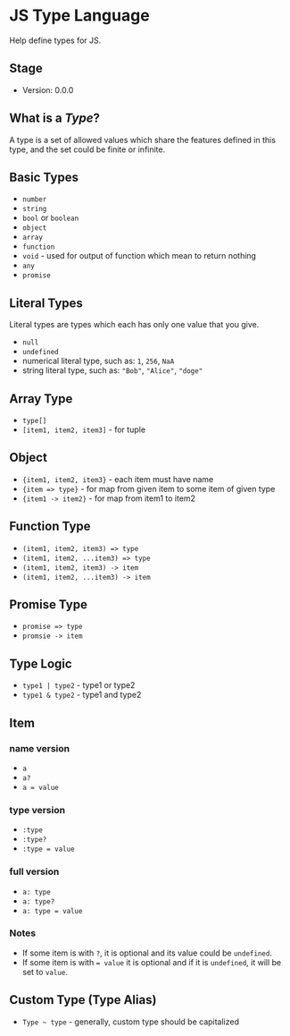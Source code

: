 # JS Type Language

Help define types for JS.

## Stage

- Version: 0.0.0

## What is a *Type*?

A type is a set of allowed values which share the features defined in this type, and the set could be finite or infinite.

## Basic Types

- `number`
- `string`
- `bool` or `boolean`
- `object`
- `array`
- `function`
- `void` - used for output of function which mean to return nothing
- `any`
- `promise`

## Literal Types

Literal types are types which each has only one value that you give.

- `null`
- `undefined`
- numerical literal type, such as: `1`, `256`, `NaA`
- string literal type, such as: `"Bob"`, `"Alice"`, `"doge"`

## Array Type

- `type[]`
- `[item1, item2, item3]` - for tuple

## Object

- `{item1, item2, item3}` - each item must have name
- `{item => type}` - for map from given item to some item of given type
- `{item1 -> item2}` - for map from item1 to item2

## Function Type

- `(item1, item2, item3) => type`
- `(item1, item2, ...item3) => type`
- `(item1, item2, item3) -> item`
- `(item1, item2, ...item3) -> item`

## Promise Type

- `promise => type`
- `promsie -> item`

## Type Logic

- `type1 | type2` - type1 or type2
- `type1 & type2` - type1 and type2

## Item

### name version

- `a`
- `a?`
- `a = value`

### type version

- `:type`
- `:type?`
- `:type = value`

### full version

- `a: type`
- `a: type?`
- `a: type = value`

### Notes

- If some item is with `?`, it is optional and its value could be `undefined`.
- If some item is with `= value` it is optional and if it is `undefined`, it will be set to `value`.

## Custom Type (Type Alias)

- `Type ~ type` - generally, custom type should be capitalized
